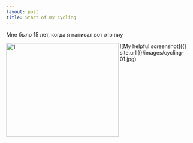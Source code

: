 ```yaml
---
layout: post
title: Start of my cycling
---
```

Мне было 15 лет, когда я написал вот это
пиу

<img src ="{{ site.url }}/assets/screenshot.jpg)/images/cycling-01.jpg" alt="1" align="left" width="300" height="250"  title="1" class="img">


![My helpful screenshot]({{ site.url }}/images/cycling-01.jpg) 